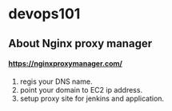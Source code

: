 # devops101

## About Nginx proxy manager

#### https://nginxproxymanager.com/

1. regis your DNS name.
2. point your domain to EC2 ip address.
3. setup proxy site for jenkins and application.
